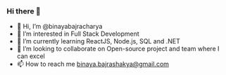 ### Hi there 👋

- 👋 Hi, I’m @binayabajracharya
- 👀 I’m interested in Full Stack Development
- 🌱 I’m currently learning ReactJS, Node.js, SQL and .NET 
- 💞️ I’m looking to collaborate on Open-source project and team where I can excel
- 📫 How to reach me binaya.bajrashakya@gmail.com

